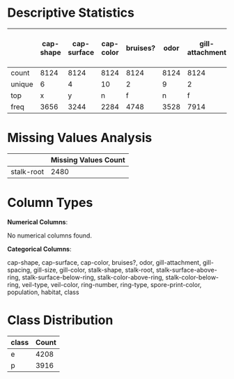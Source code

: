 # Descriptive Statistics

|        | cap-shape   | cap-surface   | cap-color   | bruises?   | odor   | gill-attachment   | gill-spacing   | gill-size   | gill-color   | stalk-shape   | stalk-root   | stalk-surface-above-ring   | stalk-surface-below-ring   | stalk-color-above-ring   | stalk-color-below-ring   | veil-type   | veil-color   | ring-number   | ring-type   | spore-print-color   | population   | habitat   | class   |
|--------|-------------|---------------|-------------|------------|--------|-------------------|----------------|-------------|--------------|---------------|--------------|----------------------------|----------------------------|--------------------------|--------------------------|-------------|--------------|---------------|-------------|---------------------|--------------|-----------|---------|
| count  | 8124        | 8124          | 8124        | 8124       | 8124   | 8124              | 8124           | 8124        | 8124         | 8124          | 5644         | 8124                       | 8124                       | 8124                     | 8124                     | 8124        | 8124         | 8124          | 8124        | 8124                | 8124         | 8124      | 8124    |
| unique | 6           | 4             | 10          | 2          | 9      | 2                 | 2              | 2           | 12           | 2             | 4            | 4                          | 4                          | 9                        | 9                        | 1           | 4            | 3             | 5           | 9                   | 6            | 7         | 2       |
| top    | x           | y             | n           | f          | n      | f                 | c              | b           | b            | t             | b            | s                          | s                          | w                        | w                        | p           | w            | o             | p           | w                   | v            | d         | e       |
| freq   | 3656        | 3244          | 2284        | 4748       | 3528   | 7914              | 6812           | 5612        | 1728         | 4608          | 3776         | 5176                       | 4936                       | 4464                     | 4384                     | 8124        | 7924         | 7488          | 3968        | 2388                | 4040         | 3148      | 4208    |

# Missing Values Analysis

|            |   Missing Values Count |
|------------|------------------------|
| stalk-root |                   2480 |

# Column Types

**Numerical Columns**:

No numerical columns found.

**Categorical Columns**:

cap-shape, cap-surface, cap-color, bruises?, odor, gill-attachment, gill-spacing, gill-size, gill-color, stalk-shape, stalk-root, stalk-surface-above-ring, stalk-surface-below-ring, stalk-color-above-ring, stalk-color-below-ring, veil-type, veil-color, ring-number, ring-type, spore-print-color, population, habitat, class

# Class Distribution

| class   |   Count |
|---------|---------|
| e       |    4208 |
| p       |    3916 |